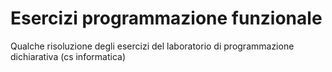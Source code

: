 # Esercizi programmazione funzionale
Qualche risoluzione degli esercizi del laboratorio di programmazione dichiarativa (cs informatica)
